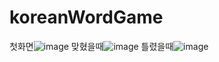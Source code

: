 # koreanWordGame

첫화면![image](https://user-images.githubusercontent.com/77523846/116703539-5e627000-aa05-11eb-8302-20ddbe2716a6.png)
맞혔을때![image](https://user-images.githubusercontent.com/77523846/116703611-71754000-aa05-11eb-9704-9e1d31921635.png)
틀렸을때![image](https://user-images.githubusercontent.com/77523846/116770115-3c580480-aa7c-11eb-837a-b1219d6c2f17.png)


